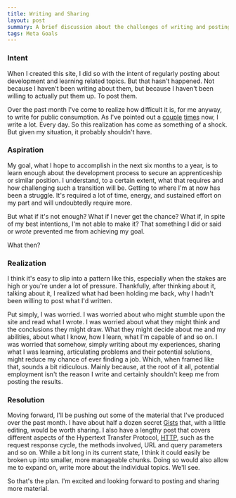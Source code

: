 ```yaml
---
title: Writing and Sharing
layout: post
summary: A brief discussion about the challenges of writing and posting in public.
tags: Meta Goals
---
```


### Intent

When I created this site, I did so with the intent of regularly posting about development and learning related topics.  But that hasn't happened.  Not because I haven't been writing about them, but because I haven't been willing to actually put them up.  To post them.

Over the past month I've come to realize how difficult it is, for me anyway, to write for public consumption.  As I've pointed out a [couple](http://travisingram.github.io/2014/07/23/initial-commit/) [times](http://travisingram.github.io/2014/07/23/projects/) now, I write a lot.  Every day.  So this realization has come as something of a shock.  But given my situation, it probably shouldn't have.

### Aspiration

My goal, what I hope to accomplish in the next six months to a year, is to learn enough about the development process to secure an apprenticeship or similar position.  I understand, to a certain extent, what that requires and how challenging such a transition will be.  Getting to where I'm at now has been a struggle.  It's required a lot of time, energy, and sustained effort on my part and will undoubtedly require more.

But what if it's not enough?  What if I never get the chance?  What if, in spite of my best intentions, I'm not able to make it?  That something I did or said or _wrote_ prevented me from achieving my goal.

What then?

### Realization

I think it's easy to slip into a pattern like this, especially when the stakes are high or you're under a lot of pressure.  Thankfully, after thinking about it, talking about it, I realized what had been holding me back, why I hadn't been willing to post what I'd written.

Put simply, I was worried.  I was worried about who might stumble upon the site and read what I wrote.  I was worried about what they might think and the conclusions they might draw.  What they might decide about me and my abilities, about what I know, how I learn, what I'm capable of and so on.  I was worried that somehow, simply writing about my experiences, sharing what I was learning, articulating problems and their potential solutions, might reduce my chance of ever finding a job.  Which, when framed like that, sounds a bit ridiculous.  Mainly because, at the root of it all, potential employment isn't the reason I write and certainly shouldn't keep me from posting the results.

### Resolution

Moving forward, I'll be pushing out some of the material that I've produced over the past month.  I have about half a dozen secret [Gists](https://gist.github.com/TravisIngram) that, with a little editing, would be worth sharing.  I also have a lengthy post that covers different aspects of the Hypertext Transfer Protocol, [HTTP](http://en.wikipedia.org/wiki/Hypertext_Transfer_Protocol), such as the request response cycle, the methods involved, URL and query parameters and so on.  While a bit long in its current state, I think it could easily be broken up into smaller, more manageable chunks.  Doing so would also allow me to expand on, write more about the individual topics.  We'll see.

So that's the plan.  I'm excited and looking forward to posting and sharing more material.
